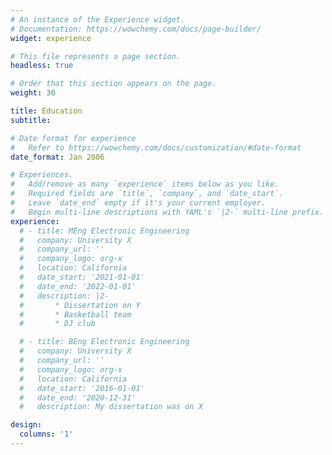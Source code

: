```yaml
---
# An instance of the Experience widget.
# Documentation: https://wowchemy.com/docs/page-builder/
widget: experience

# This file represents a page section.
headless: true

# Order that this section appears on the page.
weight: 30

title: Education
subtitle:

# Date format for experience
#   Refer to https://wowchemy.com/docs/customization/#date-format
date_format: Jan 2006

# Experiences.
#   Add/remove as many `experience` items below as you like.
#   Required fields are `title`, `company`, and `date_start`.
#   Leave `date_end` empty if it's your current employer.
#   Begin multi-line descriptions with YAML's `|2-` multi-line prefix.
experience:
  # - title: MEng Electronic Engineering
  #   company: University X
  #   company_url: ''
  #   company_logo: org-x
  #   location: California
  #   date_start: '2021-01-01'
  #   date_end: '2022-01-01'
  #   description: |2-
  #       * Dissertation on Y
  #       * Basketball team
  #       * DJ club

  # - title: BEng Electronic Engineering
  #   company: University X
  #   company_url: ''
  #   company_logo: org-x
  #   location: California
  #   date_start: '2016-01-01'
  #   date_end: '2020-12-31'
  #   description: My dissertation was on X

design:
  columns: '1'
---
```

